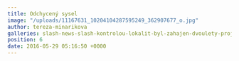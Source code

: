 ```yaml
---
title: Odchycený sysel
image: "/uploads/11167631_10204104287595249_362907677_o.jpg"
author: tereza-minarikova
galleries: slash-news-slash-kontrolou-lokalit-byl-zahajen-dvoulety-projekt
position: 6
date: 2016-05-29 05:16:50 +0000
---
```

